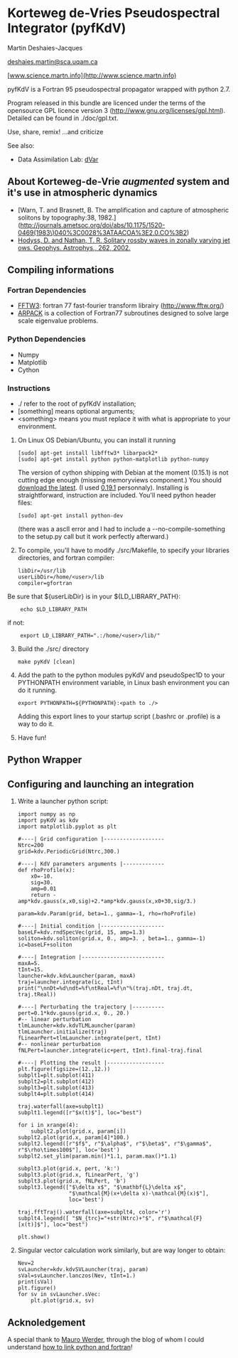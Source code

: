 Korteweg de-Vries Pseudospectral Integrator (pyfKdV)
====================================================

Martin Deshaies-Jacques

[deshaies.martin@sca.uqam.ca](mailto:deshaies.martin@sca.uqam.ca)

[www.science.martn.info](http://www.science.martn.info)

pyfKdV is a Fortran 95 pseudospectral propagator wrapped with python 2.7.

Program released in this bundle are licenced under the terms of the opensource GPL licence version 3 (http://www.gnu.org/licenses/gpl.html).
Detailed can be found in ./doc/gpl.txt.

Use, share, remix!
...and criticize


See also:

 * Data Assimilation Lab: [dVar](https://github.com/martndj/dVar)

About Korteweg-de-Vrie _augmented_ system and it's use in atmospheric dynamics
---------------------------------------------------------------------------

 * [Warn, T. and Brasnett, B. The amplification and capture of atmospheric solitons by topography:38, 1982.](http://journals.ametsoc.org/doi/abs/10.1175/1520-0469(1983\)040%3C0028%3ATAACOA%3E2.0.CO%3B2)
 * [Hodyss, D. and Nathan, T. R. Solitary rossby waves in zonally varying jet ows. Geophys. Astrophys., 262, 2002.](http://www.tandfonline.com/doi/abs/10.1080/03091920290011012#.Ug1egSHPTMU)


Compiling informations
----------------------
### Fortran Dependencies
 * [FFTW3](http://www.fftw.org/): fortran 77 fast-fourier transform librairy (http://www.fftw.org/)
 * [ARPACK](http://www.caam.rice.edu/software/ARPACK/) is a collection of Fortran77 subroutines designed to solve large scale eigenvalue problems.

### Python Dependencies
 * Numpy
 * Matplotlib
 * Cython

### Instructions
 * ./ refer to the root of pyfKdV installation;
 * [something] means optional arguments;
 * \<something\> means you must replace it with what is appropriate to your environment.


 1. On Linux OS Debian/Ubuntu, you can install it running

        [sudo] apt-get install libfftw3* libarpack2*
        [sudo] apt-get install python python-matplotlib python-numpy

    The version of cython shipping with Debian at the moment (0.15.1) is not cutting edge enough (missing memoryviews component.)
    You should [download the latest](http://cython.org/#download).
    (I used [0.19.1](http://cython.org/release/Cython-0.19.1.tar.gz) personnaly).
    Installing is straightforward, instruction are included.
    You'll need python header files:
    
        [sudo] apt-get install python-dev
        
    (there was a ascII error and I had to include a --no-compile-something to the setup.py call but it work perfectly afterward.)


 2. To compile, you'll have to modify ./src/Makefile, to specify your libraries directories, and fortran compiler:
    
        libDir=/usr/lib
        userLibDir=/home/<user>/lib
        compiler=gfortran

   Be sure that ${userLibDir} is in your ${LD_LIBRARY_PATH}:

        echo $LD_LIBRARY_PATH

   if not:

        export LD_LIBRARY_PATH=".:/home/<user>/lib/"

 3. Build the ./src/ directory

        make pyKdV [clean]


 4. Add the path to the python modules pyKdV and pseudoSpec1D to your PYTHONPATH environment variable, in Linux bash environment you can do it running.
 
        export PYTHONPATH=${PYTHONPATH}:<path to ./>

    Adding this export lines to your startup script (.bashrc or .profile) is a way to do it.

 4. Have fun!



Python Wrapper
--------------
Configuring and launching an integration
----------------------------------------

 1. Write a launcher python script:

        import numpy as np
        import pyKdV as kdv
        import matplotlib.pyplot as plt 
        
        #----| Grid configuration |-------------------
        Ntrc=200
        grid=kdv.PeriodicGrid(Ntrc,300.)
        
        #----| KdV parameters arguments |-------------
        def rhoProfile(x):
            x0=-10.
            sig=30.
            amp=0.01
            return -amp*kdv.gauss(x,x0,sig)+2.*amp*kdv.gauss(x,x0+30,sig/3.)
                
        param=kdv.Param(grid, beta=1., gamma=-1, rho=rhoProfile)
            
        #----| Initial condition |--------------------
        baseLF=kdv.rndSpecVec(grid, 15, amp=1.3)
        soliton=kdv.soliton(grid.x, 0., amp=3. , beta=1., gamma=-1)
        ic=baseLF+soliton
            
        #----| Integration |--------------------------
        maxA=5.
        tInt=15.
        launcher=kdv.kdvLauncher(param, maxA)
        traj=launcher.integrate(ic, tInt)
        print("\nnDt=%d\ndt=%f\ntReal=%f\n"%(traj.nDt, traj.dt, traj.tReal))
        
        #----| Perturbating the trajectory |----------
        pert=0.1*kdv.gauss(grid.x, 0., 20.)
        #-- linear perturbation
        tlmLauncher=kdv.kdvTLMLauncher(param)
        tlmLauncher.initialize(traj)
        fLinearPert=tlmLauncher.integrate(pert, tInt)
        #-- nonlinear perturbation
        fNLPert=launcher.integrate(ic+pert, tInt).final-traj.final
        
        #----| Plotting the result |------------------
        plt.figure(figsize=(12.,12.))
        subplt1=plt.subplot(411)
        subplt2=plt.subplot(412)
        subplt3=plt.subplot(413)
        subplt4=plt.subplot(414)
        
        traj.waterfall(axe=subplt1)
        subplt1.legend([r"$x(t)$"], loc="best")
        
        for i in xrange(4):
            subplt2.plot(grid.x, param[i])
        subplt2.plot(grid.x, param[4]*100.)
        subplt2.legend([r"$f$", r"$\alpha$", r"$\beta$", r"$\gamma$", r"$\rho\times100$"], loc='best')
        subplt2.set_ylim(param.min()*1.1, param.max()*1.1)
        
        subplt3.plot(grid.x, pert, 'k:')
        subplt3.plot(grid.x, fLinearPert, 'g')
        subplt3.plot(grid.x, fNLPert, 'b')
        subplt3.legend(["$\delta x$", "$\mathbf{L}\delta x$", 
                        "$\mathcal{M}(x+\delta x)-\mathcal{M}(x)$"],
                        loc='best')
        
        traj.fftTraj().waterfall(axe=subplt4, color='r')
        subplt4.legend([ "$N_{trc}="+str(Ntrc)+"$", r"$\mathcal{F}[x(t)]$"], loc="best")
        
        plt.show() 


 2. Singular vector calculation work similarly, but are way longer to obtain:

        Nev=2
        svLauncher=kdv.kdvSVLauncher(traj, param)
        sVal=svLauncher.lanczos(Nev, tInt=1.)
        print(sVal)
        plt.figure()
        for sv in svLauncher.sVec:
            plt.plot(grid.x, sv) 


Acknoledgement
--------------
A special thank to [Mauro Werder](http://www.sfu.ca/~mawerder/), through the blog of whom I could understand [how to link python and fortran](http://www.sfu.ca/~mawerder/notes/calling_fortran_from_python.html)!
